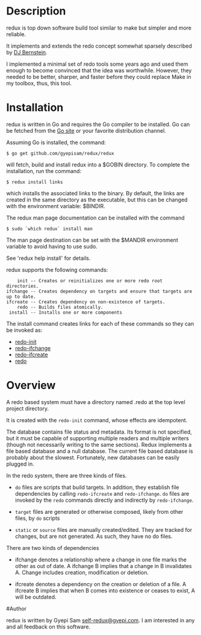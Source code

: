 # Description

redux is top down software build tool similar to make but simpler and more reliable.

It implements and extends the redo concept somewhat sparsely described by [DJ Bernstein](http://cr.yp.to/redo.html).

I implemented a minimal set of redo tools some years ago and used them enough to become convinced
that the idea was worthwhile. However, they needed to be better, sharper, and faster before they could
replace Make in my toolbox, thus, this tool.

# Installation

redux is written in Go and requires the Go compiler to be installed.
Go can be fetched from the [Go site](http://www.golang.com) or your favorite distribution channel.

Assuming Go is installed, the command:

    $ go get github.com/gyepisam/redux/redux

will fetch, build and install redux into a $GOBIN directory.
To complete the installation, run the command:

    $ redux install links

which installs the associated links to the binary. By default, the links are created in the same directory
as the executable, but this can be changed with the environment variable: $BINDIR.

The redux man page documentation can be installed with the command

    $ sudo `which redux` install man

The man page destination can be set with the $MANDIR environment variable to avoid having to use sudo.

See 'redux help install' for details. 

redux supports the following commands:

        init -- Creates or reinitializes one or more redo root directories.
    ifchange -- Creates dependency on targets and ensure that targets are up to date.
    ifcreate -- Creates dependency on non-existence of targets.
        redo -- Builds files atomically.
     install -- Installs one or more components

The install command creates links  for each of these commands so they can be invoked as:

 * [redo-init](/doc/redo-init.html)
 * [redo-ifchange](/doc/redo-ifchange.html)
 * [redo-ifcreate](/doc/redo-ifcreate.html)
 * [redo](/doc/redo.html)

# Overview

A redo based system must have a directory named .redo at the top level project
directory. 

It is created with the `redo-init` command, whose effects are idempotent.

The database contains file status and metadata. Its format is not specified,
but it must be capable of supporting multiple readers and multiple writers
(though not necessarily writing to the same sections). Redux implements a file based
database and a null database. The current file based database is probably about the
slowest. Fortunately, new databases can be easily plugged in.

In the redo system, there are three kinds of files.

* `do` files are scripts that build targets. In addition, they establish
file dependencies by calling `redo-ifcreate` and `redo-ifchange`. `do` files
are invoked by the `redo` commands directly and indirectly by `redo-ifchange`.

* `target` files are generated or otherwise composed, likely from other files, by `do` scripts

* `static` or `source` files are manually created/edited. They are tracked
for changes, but are not generated. As such, they have no do files.

There are two kinds of dependencies

* ifchange denotes a relationship where a change in one file marks the other as out of date.
  A ifchange B implies that a change in B invalidates A. Change includes creation, modification or deletion.

* ifcreate denotes a dependency on the creation or deletion of a file.
  A ifcreate B implies that when B comes into existence or ceases to exist, A will be outdated.

#Author

redux is written by Gyepi Sam <self-redux@gyepi.com>.
I am interested in any and all feedback on this software.

